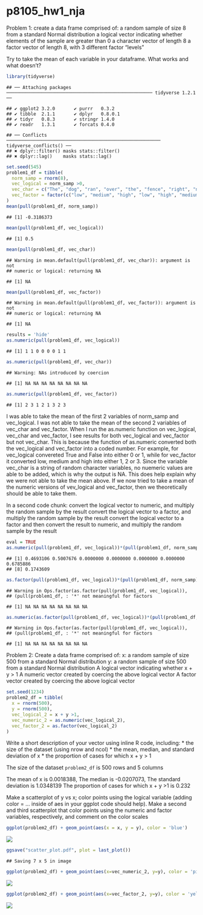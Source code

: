 p8105\_hw1\_nja
================

Problem 1: create a data frame comprised of: a random sample of size 8
from a standard Normal distribution a logical vector indicating whether
elements of the sample are greater than 0 a character vector of length 8
a factor vector of length 8, with 3 different factor “levels”

Try to take the mean of each variable in your dataframe. What works and
what
    doesn’t?

``` r
library(tidyverse)
```

    ## ── Attaching packages ────────────────────────────────────────────────────── tidyverse 1.2.1 ──

    ## ✔ ggplot2 3.2.0       ✔ purrr   0.3.2  
    ## ✔ tibble  2.1.1       ✔ dplyr   0.8.0.1
    ## ✔ tidyr   0.8.3       ✔ stringr 1.4.0  
    ## ✔ readr   1.3.1       ✔ forcats 0.4.0

    ## ── Conflicts ───────────────────────────────────────────────────────── tidyverse_conflicts() ──
    ## ✖ dplyr::filter() masks stats::filter()
    ## ✖ dplyr::lag()    masks stats::lag()

``` r
set.seed(545)
problem1_df = tibble(
  norm_samp = rnorm(8),
  vec_logical = norm_samp >0,
  vec_char = c("The", "dog", "ran", "over", "the", "fence", "right", "now"),
  vec_factor = factor(c("low", "medium", "high", "low", "high", "medium", "low", "medium"))
)
mean(pull(problem1_df, norm_samp))
```

    ## [1] -0.3186373

``` r
mean(pull(problem1_df, vec_logical))
```

    ## [1] 0.5

``` r
mean(pull(problem1_df, vec_char))
```

    ## Warning in mean.default(pull(problem1_df, vec_char)): argument is not
    ## numeric or logical: returning NA

    ## [1] NA

``` r
mean(pull(problem1_df, vec_factor))
```

    ## Warning in mean.default(pull(problem1_df, vec_factor)): argument is not
    ## numeric or logical: returning NA

    ## [1] NA

``` r
results = 'hide'
as.numeric(pull(problem1_df, vec_logical))
```

    ## [1] 1 1 0 0 0 0 1 1

``` r
as.numeric(pull(problem1_df, vec_char))
```

    ## Warning: NAs introduced by coercion

    ## [1] NA NA NA NA NA NA NA NA

``` r
as.numeric(pull(problem1_df, vec_factor))
```

    ## [1] 2 3 1 2 1 3 2 3

I was able to take the mean of the first 2 variables of norm\_samp and
vec\_logical. I was not able to take the mean of the second 2 variables
of vec\_char and vec\_factor. When I run the as.numeric function on
vec\_logical, vec\_char and vec\_factor, I see results for both
vec\_logical and vec\_factor but not vec\_char. This is because the
function of as.numeric converted both the vec\_logical and vec\_factor
into a coded number. For example, for vec\_logical convereted True and
False into either 0 or 1, while for vec\_factor it converted low, medium
and high into either 1, 2 or 3. Since the variable vec\_char is a string
of random character variables, no nuemeric values are able to be added,
which is why the output is NA. This does help explain why we were not
able to take the mean above. If we now tried to take a mean of the
numeric versions of vev\_logical and vec\_factor, then we theoretically
should be able to take them.

In a second code chunk: convert the logical vector to numeric, and
multiply the random sample by the result convert the logical vector to a
factor, and multiply the random sample by the result convert the logical
vector to a factor and then convert the result to numeric, and multiply
the random sample by the result

``` r
eval = TRUE
as.numeric(pull(problem1_df, vec_logical))*(pull(problem1_df, norm_samp))
```

    ## [1] 0.4693106 0.5007676 0.0000000 0.0000000 0.0000000 0.0000000 0.6785886
    ## [8] 0.1743609

``` r
as.factor(pull(problem1_df, vec_logical))*(pull(problem1_df, norm_samp))
```

    ## Warning in Ops.factor(as.factor(pull(problem1_df, vec_logical)),
    ## (pull(problem1_df, : '*' not meaningful for factors

    ## [1] NA NA NA NA NA NA NA NA

``` r
as.numeric(as.factor(pull(problem1_df, vec_logical))*(pull(problem1_df, norm_samp)))
```

    ## Warning in Ops.factor(as.factor(pull(problem1_df, vec_logical)),
    ## (pull(problem1_df, : '*' not meaningful for factors

    ## [1] NA NA NA NA NA NA NA NA

Problem 2: Create a data frame comprised of: x: a random sample of size
500 from a standard Normal distribution y: a random sample of size 500
from a standard Normal distribution A logical vector indicating whether
x + y \> 1 A numeric vector created by coercing the above logical vector
A factor vector created by coercing the above logical vector

``` r
set.seed(1234)
problem2_df = tibble(
  x = rnorm(500),
  y = rnorm(500),
  vec_logical_2 = x + y >1,
  vec_numeric_2 = as.numeric(vec_logical_2),
  vec_factor_2 = as.factor(vec_logical_2)
)
```

Write a short description of your vector using inline R code, including:
\* the size of the dataset (using nrow and ncol) \* the mean, median,
and standard deviation of x \* the proportion of cases for which x + y
\> 1

The size of the dataset `problem2_df` is 500 rows and 5 columns

The mean of x is 0.0018388, The median is -0.0207073, The standard
deviation is 1.0348139 The proportion of cases for which x + y \>1 is
0.232

Make a scatterplot of y vs x; color points using the logical variable
(adding color = … inside of aes in your ggplot code should help). Make a
second and third scatterplot that color points using the numeric and
factor variables, respectively, and comment on the color
scales

``` r
ggplot(problem2_df) + geom_point(aes(x = x, y = y), color = 'blue') 
```

![](HW-1-R-code-_files/figure-gfm/unnamed-chunk-4-1.png)<!-- -->

``` r
ggsave("scatter_plot.pdf", plot = last_plot())
```

    ## Saving 7 x 5 in image

``` r
ggplot(problem2_df) + geom_point(aes(x=vec_numeric_2, y=y), color = 'pink')
```

![](HW-1-R-code-_files/figure-gfm/unnamed-chunk-4-2.png)<!-- -->

``` r
ggplot(problem2_df) + geom_point(aes(x=vec_factor_2, y=y), color = 'yellow')
```

![](HW-1-R-code-_files/figure-gfm/unnamed-chunk-4-3.png)<!-- -->
